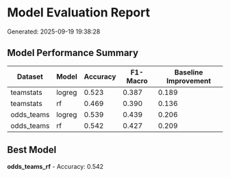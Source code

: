 # Model Evaluation Report
Generated: 2025-09-19 19:38:28

## Model Performance Summary
| Dataset | Model | Accuracy | F1-Macro | Baseline Improvement |
|---------|-------|----------|----------|---------------------|
| teamstats | logreg | 0.523 | 0.387 | 0.189 |
| teamstats | rf | 0.469 | 0.390 | 0.136 |
| odds_teams | logreg | 0.539 | 0.439 | 0.206 |
| odds_teams | rf | 0.542 | 0.427 | 0.209 |

## Best Model
**odds_teams_rf** - Accuracy: 0.542
